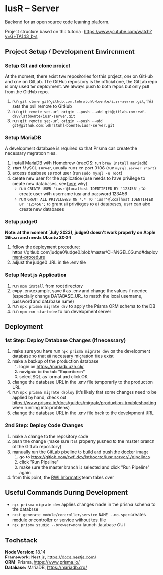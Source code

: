 # IusR – Server

Backend for an open source code learning platform.

Project structure based on this tutorial: https://www.youtube.com/watch?v=GHTA143_b-s

## Project Setup / Development Environment

### Setup Git and clone project

At the moment, there exist two repositories for this project, one on GitHub and one on GitLab. The GitHub repository is the official one, the GitLab repo is only used for deployment. We always push to both repos but only pull from the GitHub repo.

1. run `git clone git@github.com:lehrstuhl-boente/iusr-server.git`, this sets the pull remote to GitHub
2. run `git remote set-url origin --push --add git@gitlab.com:rwf-dev/lstboente/iusr-server.git`
3. run `git remote set-url origin --push --add git@github.com:lehrstuhl-boente/iusr-server.git`

### Setup MariaDB

A development database is required so that Prisma can create the necessary migration files.

1. install MariaDB with Homebrew (macOS: run `brew install mariadb`)
2. start MySQL server, usually runs on port 3306 (run `mysql.server start`)
3. access database as root user (run `sudo mysql -u root`)
4. create new user for the application (use needs to have privilege to create new databases, see [here](https://www.prisma.io/docs/concepts/components/prisma-migrate/shadow-database#shadow-database-user-permissions) why)
   - run `CREATE USER 'iusr'@localhost IDENTIFIED BY '123456';` to create user with username iusr and password 123456
   - run `GRANT ALL PRIVILEGES ON *.* TO 'iusr'@localhost IDENTIFIED BY '123456';` to grant all privileges to all databases, user can also create new databases

### Setup judge0

**Note: at the moment (July 2023), judge0 doesn't work properly on Apple Silicon and needs Ubuntu 20.04**

1. follow the deployment procedure: https://github.com/judge0/judge0/blob/master/CHANGELOG.md#deployment-procedure
2. adjust the judge0 URL in the .env file

### Setup Nest.js Application

1. run `npm install` from root directory
2. copy .env.example, save it as .env and change the values if needed (especially change DATABASE_URL to match the local username, password and database name)
3. run `npx prisma migrate dev` to apply the Prisma ORM schema to the DB
4. run `npm run start:dev` to run development server

## Deployment

### 1st Step: Deploy Database Changes (if necessary)

1. make sure you have run `npx prisma migrate dev` on the development database so that all necessary migration files exist
2. make a backup of the production database
   1. login on https://mariadb.uzh.ch/
   2. navigate to the tab "Exportieren"
   3. select SQL as format and click OK
3. change the database URL in the .env file temporarily to the production URL
4. run `npx prisma migrate deploy` (it's likely that some changes need to be applied by hand, check out https://www.prisma.io/docs/guides/migrate/production-troubleshooting when running into problems)
5. change the database URL in the .env file back to the development URL

### 2nd Step: Deploy Code Changes

1. make a change to the repository code
2. push the change (make sure it is properly pushed to the master branch of the GitLab repository)
3. manually run the GitLab pipeline to build and push the docker image
   1. go to https://gitlab.com/rwf-dev/lstboente/iusr-server/-/pipelines
   2. click "Run Pipeline"
   3. make sure the master branch is selected and click "Run Pipeline" again
4. from this point, the [RWI Informatik](https://rwi.app/team) team takes over

## Useful Commands During Development

- `npx prisma migrate dev` applies changes made in the prisma schema to the database
- `nest generate module/controller/service NAME --no-spec` creates module or controller or service without test file
- `npx prisma studio --browser=none` launch database GUI

## Techstack

**Node Version:** 18.14  
**Framework:** Nest.js, https://docs.nestjs.com/  
**ORM:** Prisma, https://www.prisma.io/  
**Database:** MariaDB, https://mariadb.org/
